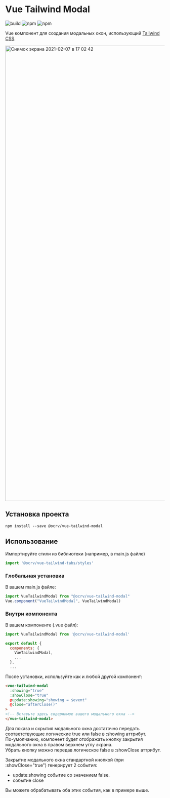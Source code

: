 # Vue Tailwind Modal

![build](https://github.com/OCRVblockchain/vue-tailwind-modal/workflows/build/badge.svg)
![npm](https://img.shields.io/npm/dw/@ocrv/vue-tailwind-modal)
![npm](https://img.shields.io/npm/dt/@ocrv/vue-tailwind-modal)

Vue компонент для создания модальных окон, использующий [Tailwind CSS](https://tailwindcss.com).

<img width="1439" alt="Снимок экрана 2021-02-07 в 17 02 42" src="https://user-images.githubusercontent.com/18230071/107148930-f1d85780-6966-11eb-8967-33df0d70b2c3.png">

## Установка проекта

```
npm install --save @ocrv/vue-tailwind-modal
```

## Использование

Импортируйте стили из библиотеки (например, в main.js файле)

```js
import '@ocrv/vue-tailwind-tabs/styles'
```

### Глобальная установка

В вашем main.js файле:

```js
import VueTailwindModal from "@ocrv/vue-tailwind-modal"
Vue.component("VueTailwindModal", VueTailwindModal)
```

### Внутри компонента

В вашем компоненте (.vue файл):

```js
import VueTailwindModal from '@ocrv/vue-tailwind-modal'

export default {
  components: {
	VueTailwindModal,
	...
  },
  ...
```

После установки, используйте как и любой другой компонент:

```html
<vue-tailwind-modal
  :showing="true"
  :showClose="true"
  @update:showing="showing = $event"
  @close="afterClose()"
>
<!-- Вставьте здесь содержимое вашего модального окна -->
</vue-tailwind-modal>
```

Для показа и скрытия модального окна достаточно передать соответствующие логические true или false в :showing аттрибут.  
По-умолчанию, компонент будет отображать кнопку закрытия модального окна в правом верхнем углу экрана.  
Убрать кнопку можно передав логическое false в :showClose аттрибут.  

Закрытие модального окна стандартной кнопкой (при :showClose="true") генерирует 2 события:
- update:showing событие со значением false.
- событие close

Вы можете обрабатывать оба этих события, как в примере выше.
